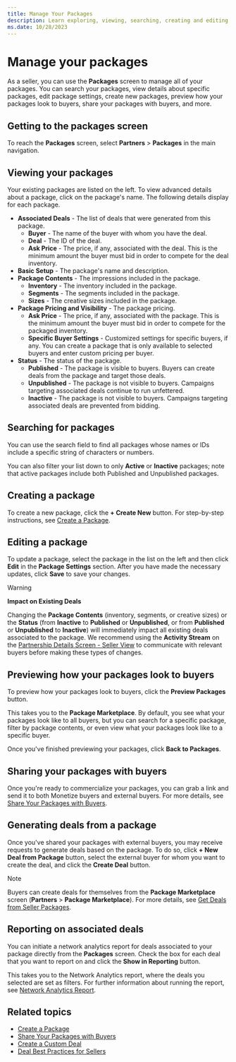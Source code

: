 ```yaml
---
title: Manage Your Packages
description: Learn exploring, viewing, searching, creating and editing packages on the Package screen.  
ms.date: 10/28/2023
---
```



# Manage your packages

As a seller, you can use the **Packages**
screen to manage all of your packages. You can search your packages,
view details about specific packages, edit package settings, create new
packages, preview how your packages look to buyers, share your packages
with buyers, and more.

## Getting to the packages screen

To reach the **Packages** screen,
select
**Partners**
\> **Packages** in the main
navigation.

## Viewing your packages

Your existing packages are listed on the left. To view advanced details
about a package, click on the package's name. The following details
display for each package.

- **Associated Deals** - The list of deals
  that were generated from this package.
  - **Buyer** - The name of the buyer with
    whom you have the deal.
  - **Deal** - The ID of the deal.
  - **Ask Price** - The price, if any,
    associated with the deal. This is the minimum amount the buyer must
    bid in order to compete for the deal inventory.
- **Basic Setup** - The package's name and
  description.
- **Package Contents** - The impressions
  included in the package.
  - **Inventory** - The inventory included
    in the package.
  - **Segments** - The segments included
    in the package.
  - **Sizes** - The creative sizes
    included in the package.
- **Package Pricing and Visibility** - The
  package pricing.
  - **Ask Price** - The price, if any,
    associated with the package. This is the minimum amount the buyer
    must bid in order to compete for the packaged inventory.
  - **Specific Buyer Settings** -
    Customized settings for specific buyers, if any. You can create a
    package that is only available to selected buyers and enter custom
    pricing per buyer.
- **Status** - The status of the package.
  - **Published** - The package is visible
    to buyers. Buyers can create deals from the package and target those
    deals.
  - **Unpublished** - The package is not
    visible to buyers. Campaigns targeting associated deals continue to
    run unfettered.
  - **Inactive** - The package is not
    visible to buyers. Campaigns targeting associated deals are
    prevented from bidding.

## Searching for packages

You can use the search field to find all packages whose names or IDs
include a specific string of characters or numbers.

You can also filter your list down to only
**Active** or
**Inactive** packages; note that active
packages include both Published and Unpublished packages.

## Creating a package

To create a new package, click the **+ Create
New** button. For step-by-step instructions, see [Create a Package](create-a-package.md).

## Editing a package

To update a package, select the package in the list on the left and then
click **Edit** in the
**Package Settings** section. After you
have made the necessary updates, click
**Save** to save your changes.

> [!WARNING]
> **Impact on Existing Deals**
>
> Changing the **Package Contents** (inventory, segments, or creative sizes) or the **Status** (from **Inactive** to **Published** or **Unpublished**, or from **Published** or **Unpublished** to **Inactive**) will immediately impact all existing deals associated to the package. We recommend using the **Activity Stream** on the [Partnership Details Screen - Seller View](partnership-details-screen-seller-view.md) to communicate with relevant buyers before making these types of changes.

## Previewing how your packages look to buyers

To preview how your packages look to buyers, click the
**Preview Packages** button.

This takes you to the **Package
Marketplace**. By default, you see what your packages look like to
all buyers, but you can search for a specific package, filter by package
contents, or even view what your packages look like to a specific buyer.

Once you've finished previewing your packages, click
**Back to Packages**.

## Sharing your packages with buyers

Once you're ready to commercialize your packages, you can grab a link
and send it to both Monetize buyers and external
buyers. For more details, see [Share Your Packages with Buyers](share-your-packages-with-buyers.md).

## Generating deals from a package

Once you've shared your packages with external buyers, you may receive
requests to generate deals based on the package. To do so, click
**+ New Deal from Package** button, select
the external buyer for whom you want to create the deal, and click the
**Create Deal** button.

> [!NOTE]
> Buyers can create deals for themselves from the **Package Marketplace** screen
(**Partners** \> **Package Marketplace**). For
more details, see [Get Deals from Seller Packages](get-deals-from-seller-packages.md).

## Reporting on associated deals

You can initiate a network analytics report for deals associated to your
package directly from the **Packages**
screen. Check the box for each deal that you want to report on and click
the **Show in Reporting** button.

This takes you to the Network Analytics report, where the deals you
selected are set as filters. For further information about running the
report, see [Network Analytics Report](network-analytics-report.md).

## Related topics

- [Create a Package](create-a-package.md)
- [Share Your Packages with Buyers](share-your-packages-with-buyers.md)
- [Create a Custom Deal](create-a-custom-deal.md)
- [Deal Best Practices for Sellers](deal-best-practices-for-sellers.md)
